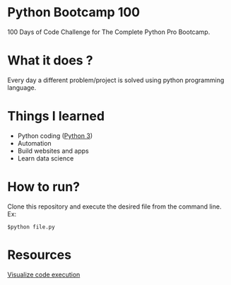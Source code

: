 # Python Bootcamp 100
100 Days of Code Challenge for The Complete Python Pro Bootcamp.

# What it does ?
Every day a different problem/project is solved using python programming language.

# Things I learned
- Python coding ([Python 3](https://docs.python.org/3/))
- Automation
- Build websites and apps
- Learn data science

# How to run?
Clone this repository and execute the desired file from the command line.
Ex:
```
$python file.py
```
# Resources
[Visualize code execution](https://pythontutor.com/)
